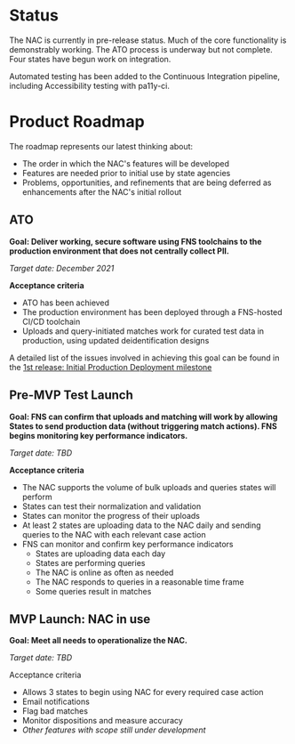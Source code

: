 # Status
The NAC is currently in pre-release status. Much of the core functionality is demonstrably working. The ATO process is underway but not complete. Four states have begun work on integration.

Automated testing has been added to the Continuous Integration pipeline, including Accessibility testing with pa11y-ci. 

# Product Roadmap
The roadmap represents our latest thinking about:
- The order in which the NAC's features will be developed
- Features are needed prior to initial use by state agencies
- Problems, opportunities, and refinements that are being deferred as enhancements after the NAC's initial rollout

## ATO
**Goal: Deliver working, secure software using FNS toolchains to the production environment that does not centrally collect PII.**

_Target date: December 2021_

**Acceptance criteria**
- ATO has been achieved 
- The production environment has been deployed through a FNS-hosted CI/CD toolchain 
- Uploads and query-initiated matches work for curated test data in production, using updated deidentification designs

A detailed list of the issues involved in achieving this goal can be found in the [1st release: Initial Production Deployment milestone](https://github.com/18F/piipan/milestone/21) 

## Pre-MVP Test Launch
**Goal: FNS can confirm that uploads and matching will work by allowing States to send production data (without triggering match actions).  FNS begins monitoring key performance indicators.**

_Target date: TBD_

**Acceptance criteria**
- The NAC supports the volume of bulk uploads and queries states will perform
- States can test their normalization and validation
- States can monitor the progress of their uploads
- At least 2 states are uploading data to the NAC daily and sending queries to the NAC with each relevant case action
- FNS can monitor and confirm key performance indicators
  - States are uploading data each day
  - States are performing queries
  - The NAC is online as often as needed
  - The NAC responds to queries in a reasonable time frame
  - Some queries result in matches


## MVP Launch: NAC in use
**Goal: Meet all needs to operationalize the NAC.**

_Target date: TBD_

Acceptance criteria
- Allows 3 states to begin using NAC for every required case action
- Email notifications
- Flag bad matches
- Monitor dispositions and measure accuracy
- _Other features with scope still under development_
